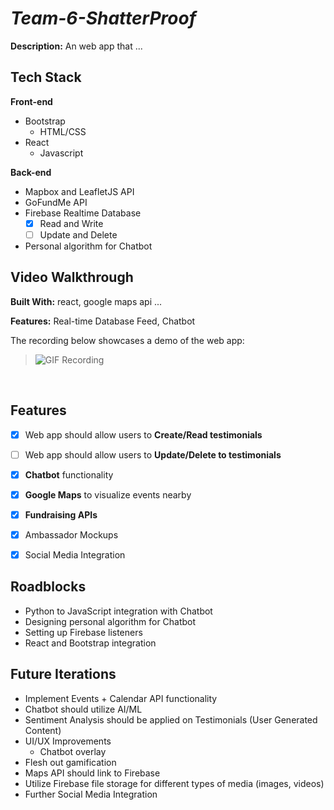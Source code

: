 # *Team-6-ShatterProof*

**Description:** An web app that ...

## Tech Stack
**Front-end**
- Bootstrap
  - HTML/CSS
- React
  - Javascript

**Back-end**
- Mapbox and LeafletJS API
- GoFundMe API
- Firebase Realtime Database
    - [x] Read and Write
    - [ ] Update and Delete
- Personal algorithm for Chatbot

## Video Walkthrough
**Built With:** react, google maps api ...

**Features:** Real-time Database Feed, Chatbot

The recording below showcases a demo of the web app:
> ![GIF Recording](ui-demo.gif)


<br />

## Features
- [x] Web app should allow users to **Create/Read testimonials**
- [ ] Web app should allow users to **Update/Delete to testimonials**
- [x] **Chatbot** functionality
- [x] **Google Maps** to visualize events nearby
- [x] **Fundraising APIs**
- [x] Ambassador Mockups
- [x] Social Media Integration


## Roadblocks
- Python to JavaScript integration with Chatbot
- Designing personal algorithm for Chatbot
- Setting up Firebase listeners
- React and Bootstrap integration

## Future Iterations
- Implement Events + Calendar API functionality
- Chatbot should utilize AI/ML
- Sentiment Analysis should be applied on Testimonials (User Generated Content)
- UI/UX Improvements
    - Chatbot overlay
- Flesh out gamification
- Maps API should link to Firebase
- Utilize Firebase file storage for different types of media (images, videos)
- Further Social Media Integration
